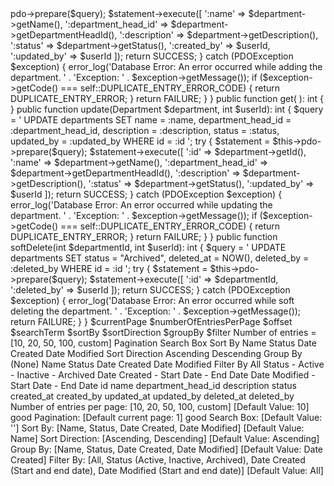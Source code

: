 <?php

    public function add(Department $department, int $userId): int
    {
        $query = '
            INSERT INTO departments (
                name,
                department_head_id,
                description,
                status,
                created_by,
                updated_by
            )
            VALUES (
                :name,
                :department_head_id,
                :description,
                :status,
                :created_by,
                :updated_by
            )
        ';

        try {
            $statement = $this->pdo->prepare($query);

            $statement->execute([
                ':name'               => $department->getName(),
                ':department_head_id' => $department->getDepartmentHeadId(),
                ':description'        => $department->getDescription(),
                ':status'             => $department->getStatus(),
                ':created_by'         => $userId,
                ':updated_by'         => $userId
            ]);

            return SUCCESS;

        } catch (PDOException $exception) {
            error_log('Database Error: An error occurred while adding the department. ' .
                      'Exception: ' . $exception->getMessage());

            if ($exception->getCode() === self::DUPLICATE_ENTRY_ERROR_CODE) {
                return DUPLICATE_ENTRY_ERROR;
            }

            return FAILURE;
        }
    }

    public function get(
    ): int {
    }

    public function update(Department $department, int $userId): int
    {
        $query = '
            UPDATE departments
            SET
                name = :name,
                department_head_id = :department_head_id,
                description = :description,
                status = :status,
                updated_by = :updated_by
            WHERE
                id = :id
        ';

        try {
            $statement = $this->pdo->prepare($query);

            $statement->execute([
                ':id'                 => $department->getId(),
                ':name'               => $department->getName(),
                ':department_head_id' => $department->getDepartmentHeadId(),
                ':description'        => $department->getDescription(),
                ':status'             => $department->getStatus(),
                ':updated_by'         => $userId
            ]);

            return SUCCESS;

        } catch (PDOException $exception) {
            error_log('Database Error: An error occurred while updating the department. ' .
                      'Exception: ' . $exception->getMessage());

            if ($exception->getCode() === self::DUPLICATE_ENTRY_ERROR_CODE) {
                return DUPLICATE_ENTRY_ERROR;
            }

            return FAILURE;
        }
    }

    public function softDelete(int $departmentId, int $userId): int
    {
        $query = '
            UPDATE departments
            SET
                status = "Archived",
                deleted_at = NOW(),
                deleted_by = :deleted_by
            WHERE
                id = :id
        ';

        try {
            $statement = $this->pdo->prepare($query);

            $statement->execute([
                ':id'         => $departmentId,
                ':deleted_by' => $userId
            ]);

            return SUCCESS;

        } catch (PDOException $exception) {
            error_log('Database Error: An error occurred while soft deleting the department. ' .
                      'Exception: ' . $exception->getMessage());

            return FAILURE;
        }
    }

$currentPage
$numberOfEntriesPerPage
$offset

$searchTerm

$sortBy
$sortDirection
$groupBy

$filter

Number of entries = [10, 20, 50, 100, custom]
Pagination
Search Box
Sort By
    Name
    Status
    Date Created
    Date Modified
Sort Direction
    Ascending
    Descending
Group By
    (None)
    Name
    Status
    Date Created
    Date Modified
Filter By
    All
    Status
        - Active
        - Inactive
        - Archived
    Date Created
        - Start Date
        - End Date
    Date Modified
        - Start Date
        - End Date

id
name
department_head_id
description
status
created_at
created_by
updated_at
updated_by
deleted_at
deleted_by

Number of entries per page: [10, 20, 50, 100, custom] [Default Value: 10] good
Pagination: [Default current page: 1] good
Search Box: [Default Value: '']

Sort By: [Name, Status, Date Created, Date Modified] [Default Value: Name]
Sort Direction: [Ascending, Descending] [Default Value: Ascending]
Group By: [Name, Status, Date Created, Date Modified] [Default Value: Date Created]

Filter By: [All, Status (Active, Inactive, Archived), Date Created (Start and end date), Date Modified (Start and end date)] [Default Value: All]

<?php

$query = '
    SELECT
        *
    FROM departments
    WHERE 1
        
';

Testing
